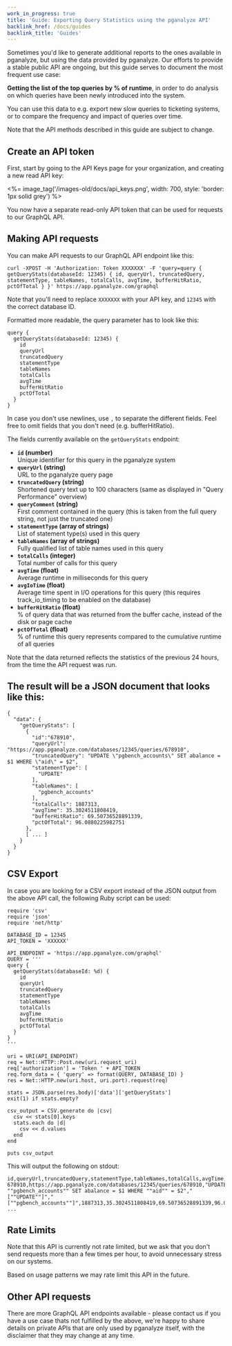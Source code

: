 ```yaml
---
work_in_progress: true
title: 'Guide: Exporting Query Statistics using the pganalyze API'
backlink_href: /docs/guides
backlink_title: 'Guides'
---
```


Sometimes you'd like to generate additional reports to the ones available in pganalyze,
but using the data provided by pganalyze. Our efforts to provide a stable public API
are ongoing, but this guide serves to document the most frequent use case:

**Getting the list of the top queries by % of runtime**, in order to do analysis on which
queries have been newly introduced into the system.

You can use this data to e.g. export new slow queries to ticketing systems, or to
compare the frequency and impact of queries over time.

Note that the API methods described in this guide are subject to change.

## Create an API token

First, start by going to the API Keys page for your organization, and creating a new read API key:

<%= image_tag('/images-old/docs/api_keys.png', width: 700, style: 'border: 1px solid grey') %>

You now have a separate read-only API token that can be used for requests to our GraphQL API.

## Making API requests

You can make API requests to our GraphQL API endpoint like this:

```
curl -XPOST -H 'Authorization: Token XXXXXXX' -F 'query=query { getQueryStats(databaseId: 12345) { id, queryUrl, truncatedQuery, statementType, tableNames, totalCalls, avgTime, bufferHitRatio, pctOfTotal } }' https://app.pganalyze.com/graphql
```

Note that you'll need to replace `XXXXXXX` with your API key, and `12345` with the correct database ID.

Formatted more readable, the query parameter has to look like this:

```
query {
  getQueryStats(databaseId: 12345) {
    id
    queryUrl
    truncatedQuery
    statementType
    tableNames
    totalCalls
    avgTime
    bufferHitRatio
    pctOfTotal
  }
}
```

In case you don't use newlines, use `,` to separate the different fields. Feel free to omit fields that you don't need (e.g. bufferHitRatio).

The fields currently available on the `getQueryStats` endpoint:

* **`id` (number)**<br>Unique identifier for this query in the pganalyze system
* **`queryUrl` (string)**<br>URL to the pganalyze query page
* **`truncatedQuery` (string)**<br>Shortened query text up to 100 characters (same as displayed in "Query Performance" overview)
* **`queryComment` (string)**<br>First comment contained in the query (this is taken from the full query string, not just the truncated one)
* **`statementType` (array of strings)**<br>List of statement type(s) used in this query
* **`tableNames` (array of strings)**<br>Fully qualified list of table names used in this query
* **`totalCalls` (integer)**<br>Total number of calls for this query
* **`avgTime` (float)**<br>Average runtime in milliseconds for this query
* **`avgIoTime` (float)**<br>Average time spent in I/O operations for this query (this requires track_io_timing to be enabled on the database)
* **`bufferHitRatio` (float)**<br>% of query data that was returned from the buffer cache, instead of the disk or page cache
* **`pctOfTotal` (float)**<br>% of runtime this query represents compared to the cumulative runtime of all queries

Note that the data returned reflects the statistics of the previous 24 hours, from the time the API request was run.

## The result will be a JSON document that looks like this:

```
{
  "data": {
    "getQueryStats": [
      {
        "id":"678910",
        "queryUrl": "https://app.pganalyze.com/databases/12345/queries/678910",
        "truncatedQuery": "UPDATE \"pgbench_accounts\" SET abalance = $1 WHERE \"aid\" = $2",
        "statementType": [
          "UPDATE"
        ],
        "tableNames": [
          "pgbench_accounts"
        ],
        "totalCalls": 1887313,
        "avgTime": 35.3024511808419,
        "bufferHitRatio": 69.50736528891339,
        "pctOfTotal": 96.0880225982751
      },
      [ ... ]
    }
  }
}
```

## CSV Export

In case you are looking for a CSV export instead of the JSON output from the above API call, the following Ruby script can be used:

```
require 'csv'
require 'json'
require 'net/http'

DATABASE_ID = 12345
API_TOKEN = 'XXXXXX'

API_ENDPOINT = 'https://app.pganalyze.com/graphql'
QUERY = '''
query {
  getQueryStats(databaseId: %d) {
    id
    queryUrl
    truncatedQuery
    statementType
    tableNames
    totalCalls
    avgTime
    bufferHitRatio
    pctOfTotal
  }
}
'''

uri = URI(API_ENDPOINT)
req = Net::HTTP::Post.new(uri.request_uri)
req['authorization'] = 'Token ' + API_TOKEN
req.form_data = { 'query' => format(QUERY, DATABASE_ID) }
res = Net::HTTP.new(uri.host, uri.port).request(req)

stats = JSON.parse(res.body)['data']['getQueryStats']
exit(1) if stats.empty?

csv_output = CSV.generate do |csv|
  csv << stats[0].keys
  stats.each do |d|
    csv << d.values
  end
end

puts csv_output
```

This will output the following on stdout:

```
id,queryUrl,truncatedQuery,statementType,tableNames,totalCalls,avgTime,bufferHitRatio,pctOfTotal
678910,https://app.pganalyze.com/databases/12345/queries/678910,"UPDATE ""pgbench_accounts"" SET abalance = $1 WHERE ""aid"" = $2","[""UPDATE""]","[""pgbench_accounts""]",1887313,35.3024511808419,69.50736528891339,96.0880225982751
...
```

## Rate Limits

Note that this API is currently not rate limited, but we ask that you don't send
requests more than a few times per hour, to avoid unnecessary stress on our systems.

Based on usage patterns we may rate limit this API in the future.

## Other API requests

There are more GraphQL API endpoints available - please contact us if you have a use case
thats not fulfilled by the above, we're happy to share details on private APIs that
are only used by pganalyze itself, with the disclaimer that they may change at any time.
